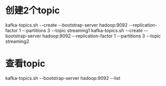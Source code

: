 # 创建2个topic
kafka-topics.sh --create --bootstrap-server hadoop:9092 --replication-factor 1 --partitions 3 --topic streaming1
kafka-topics.sh --create --bootstrap-server hadoop:9092 --replication-factor 1 --partitions 3 --topic streaming2

# 查看topic
kafka-topics.sh --bootstrap-server hadoop:9092 --list

